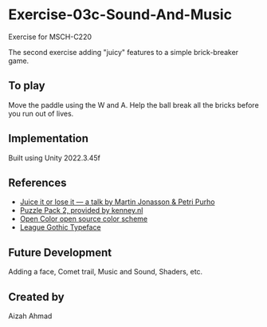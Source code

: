 # Exercise-03c-Sound-And-Music

Exercise for MSCH-C220

The second exercise adding "juicy" features to a simple brick-breaker game.

## To play

Move the paddle using the W and A. Help the ball break all the bricks before you run out of lives.



## Implementation

Built using Unity 2022.3.45f

## References

* [Juice it or lose it — a talk by Martin Jonasson \& Petri Purho](https://www.youtube.com/watch?v=Fy0aCDmgnxg)
* [Puzzle Pack 2, provided by kenney.nl](https://kenney.nl/assets/puzzle-pack-2)
* [Open Color open source color scheme](https://yeun.github.io/open-color/)
* [League Gothic Typeface](https://www.theleagueofmoveabletype.com/league-gothic)



## Future Development

Adding a face, Comet trail, Music and Sound, Shaders, etc.

## Created by

Aizah Ahmad

